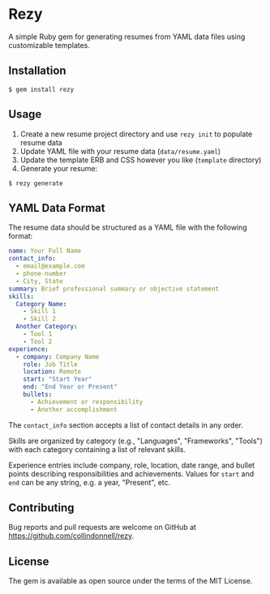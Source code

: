 # Rezy

A simple Ruby gem for generating resumes from YAML data files using customizable templates.

## Installation

```
$ gem install rezy
```

## Usage

1. Create a new resume project directory and use `rezy init` to populate resume data
2. Update YAML file with your resume data (`data/resume.yaml`)
3. Update the template ERB and CSS however you like (`template` directory)
4. Generate your resume:

```
$ rezy generate
```

## YAML Data Format
The resume data should be structured as a YAML file with the following format:

```yaml
name: Your Full Name
contact_info:
  - email@example.com
  - phone-number
  - City, State
summary: Brief professional summary or objective statement
skills:
  Category Name:
    - Skill 1
    - Skill 2
  Another Category:
    - Tool 1
    - Tool 2
experience:
  - company: Company Name
    role: Job Title
    location: Remote
    start: "Start Year"
    end: "End Year or Present"
    bullets:
      - Achievement or responsibility
      - Another accomplishment
```

The `contact_info` section accepts a list of contact details in any order. 

Skills are organized by category (e.g., "Languages", "Frameworks", "Tools") with each category containing a list of relevant skills. 

Experience entries include company, role, location, date range, and bullet points describing responsibilities and achievements. Values for `start` and `end` can be any string, e.g. a year, "Present", etc.

## Contributing

Bug reports and pull requests are welcome on GitHub at https://github.com/collindonnell/rezy.

## License

The gem is available as open source under the terms of the MIT License.
